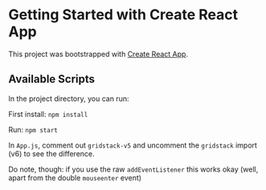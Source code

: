 # Getting Started with Create React App

This project was bootstrapped with [Create React App](https://github.com/facebook/create-react-app).

## Available Scripts

In the project directory, you can run:

First install: `npm install`

Run: `npm start`

In `App.js`, comment out `gridstack-v5` and uncomment the `gridstack` import (v6) to see the difference.

Do note, though: if you use the raw `addEventListener` this works okay (well, apart from the double `mouseenter` event)